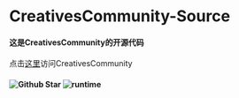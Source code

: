 # CreativesCommunity-Source
#### 这是CreativesCommunity的开源代码
点击[这里](https://cc.weilan.github.io)访问CreativesCommunity
#### ![Github Star](https://img.shields.io/github/stars/wlzhccw/CreativesCommunity-Source.svg) ![runtime](https://img.shields.io/badge/%E8%BF%90%E8%A1%8C%E7%8E%AF%E5%A2%83-%E6%B5%8F%E8%A7%88%E5%99%A8-blue)
